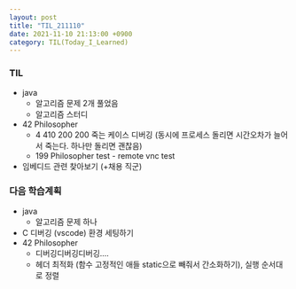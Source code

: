 ```yaml
---
layout: post
title: "TIL_211110"
date: 2021-11-10 21:13:00 +0900
category: TIL(Today_I_Learned)
---
```


### TIL
- java
	- 알고리즘 문제 2개 풀었음
	- 알고리즘 스터디 
- 42 Philosopher
	- 4 410 200 200 죽는 케이스 디버깅 (동시에 프로세스 돌리면 시간오차가 늘어서 죽는다. 하나만 돌리면 괜찮음)
	- 199 Philosopher test - remote vnc test
- 임베디드 관련 찾아보기 (+채용 직군)
	

### 다음 학습계획
- java
	- 알고리즘 문제 하나
- C 디버깅 (vscode) 환경 세팅하기
- 42 Philosopher
	- 디버깅디버깅디버깅....
	- 헤더 최적화 (함수 고정적인 애들 static으로 빼줘서 간소화하기), 실행 순서대로 정렬